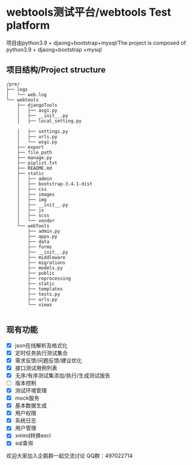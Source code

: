 # webtools测试平台/webtools Test platform

项目由python3.9 + djaong+bootstrap+mysql/The project is composed of python3.9 + djaong+bootstrap +mysql



## 项目结构/Project structure

```
/pre/
├── logs
│   └── web.log
└── webtools
    ├── djangoTools
    │   ├── asgi.py
    │   ├── __init__.py
    │   ├── local_setting.py

​    │   ├── settings.py
​    │   ├── urls.py
​    │   └── wsgi.py
​    ├── export
​    ├── file_path
​    ├── manage.py
​    ├── piplist.txt
​    ├── README.md
​    ├── static
​    │   ├── admin
​    │   ├── bootstrap-3.4.1-dist
​    │   ├── css
​    │   ├── images
​    │   ├── img
​    │   ├── __init__.py
​    │   ├── js
​    │   ├── scss
​    │   └── vendor
​    └── webTools
​        ├── admin.py
​        ├── apps.py
​        ├── data
​        ├── forms
​        ├── __init__.py
​        ├── middleware
​        ├── migrations
​        ├── models.py
​        ├── public
​        ├── reprocessing
​        ├── static
​        ├── templates
​        ├── tests.py
​        ├── urls.py
​        └── views


```

## 现有功能

- [x] json在线解析及格式化
- [x] 定时任务执行测试集合
- [x] 需求反馈/问题反馈/建议优化
- [x] 接口测试用例列表
- [x] 无序/有序测试集添加/执行/生成测试报告
- [ ] 版本控制
- [x] 测试环境管理
- [x] mock服务
- [x] 基本数据生成
- [x] 用户权限
- [x] 系统日志
- [x] 用户管理
- [x] xmind转换excl
- [x] sql查询

欢迎大家加入企鹅群一起交流讨论 QQ群：497022714
